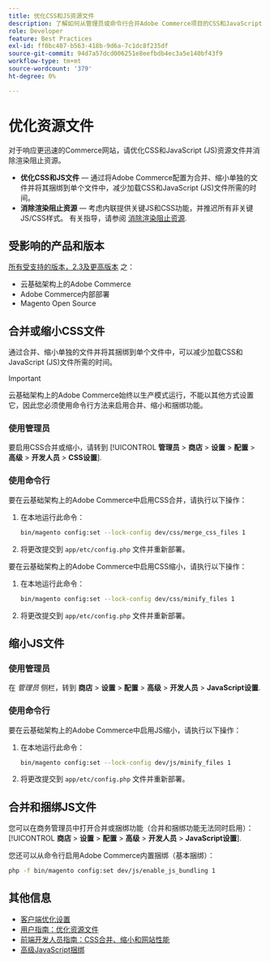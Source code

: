 ```yaml
---
title: 优化CSS和JS资源文件
description: 了解如何从管理员或命令行合并Adobe Commerce项目的CSS和JavaScript (JS)文件并进行缩小。
role: Developer
feature: Best Practices
exl-id: ff0bc407-b563-418b-9d6a-7c1dc8f235df
source-git-commit: 94d7a57dcd006251e8eefbdb4ec3a5e140bf43f9
workflow-type: tm+mt
source-wordcount: '379'
ht-degree: 0%

---
```


# 优化资源文件

对于响应更迅速的Commerce网站，请优化CSS和JavaScript (JS)资源文件并消除渲染阻止资源。

- **优化CSS和JS文件** — 通过将Adobe Commerce配置为合并、缩小单独的文件并将其捆绑到单个文件中，减少加载CSS和JavaScript (JS)文件所需的时间。
- **消除渲染阻止资源** — 考虑内联提供关键JS和CSS功能，并推迟所有非关键JS/CSS样式。 有关指导，请参阅 [消除渲染阻止资源](https://web.dev/render-blocking-resources/).

## 受影响的产品和版本

[所有受支持的版本，2.3及更高版本](../../../release/versions.md) 之：

- 云基础架构上的Adobe Commerce
- Adobe Commerce内部部署
- Magento Open Source

## 合并或缩小CSS文件

通过合并、缩小单独的文件并将其捆绑到单个文件中，可以减少加载CSS和JavaScript (JS)文件所需的时间。

>[!IMPORTANT]
>
>云基础架构上的Adobe Commerce始终以生产模式运行，不能以其他方式设置它，因此您必须使用命令行方法来启用合并、缩小和捆绑功能。

### 使用管理员

要启用CSS合并或缩小，请转到 [!UICONTROL **管理员** > **商店** > **设置** > **配置** > **高级** > **开发人员** > **CSS设置**].

### 使用命令行

要在云基础架构上的Adobe Commerce中启用CSS合并，请执行以下操作：

1. 在本地运行此命令：

   ```bash
   bin/magento config:set --lock-config dev/css/merge_css_files 1
   ```

1. 将更改提交到 `app/etc/config.php` 文件并重新部署。

要在云基础架构上的Adobe Commerce中启用CSS缩小，请执行以下操作：

1. 在本地运行此命令：

   ```bash
   bin/magento config:set --lock-config dev/css/minify_files 1
   ```

1. 将更改提交到 `app/etc/config.php` 文件并重新部署。

## 缩小JS文件

### 使用管理员

在 *管理员* 侧栏，转到 **商店** > **设置** > **配置** > **高级** > **开发人员** > **JavaScript设置**.

### 使用命令行

要在云基础架构上的Adobe Commerce中启用JS缩小，请执行以下操作：

1. 在本地运行此命令：

   ```bash
   bin/magento config:set --lock-config dev/js/minify_files 1
   ```

1. 将更改提交到 `app/etc/config.php` 文件并重新部署。

## 合并和捆绑JS文件

您可以在商务管理员中打开合并或捆绑功能（合并和捆绑功能无法同时启用）： [!UICONTROL **商店** > **设置** > **配置** > **高级** > **开发人员** > **JavaScript设置**].

您还可以从命令行启用Adobe Commerce内置捆绑（基本捆绑）：

```bash
php -f bin/magento config:set dev/js/enable_js_bundling 1
```

## 其他信息

- [客户端优化设置](../../../performance/configuration.md#client-side-optimization-settings)
- [用户指南：优化资源文件](https://docs.magento.com/user-guide/system/file-optimization.html)
- [前端开发人员指南：CSS合并、缩小和网站性能](https://developer.adobe.com/commerce/frontend-core/guide/css/#css-merging-minification-and-performance)
- [高级JavaScript捆绑](../../../performance/advanced-js-bundling.md)
